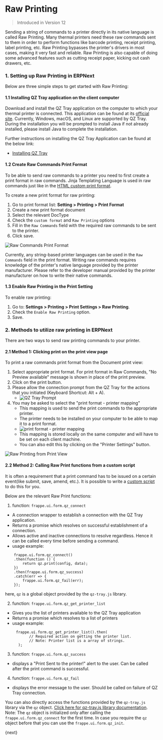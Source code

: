 <!-- add-breadcrumbs -->
# Raw Printing

> Introduced in Version 12

Sending a string of commands to a printer directly in its native language is called Raw Printing. Many thermal printers need these raw commands sent to them in order to perform functions like barcode printing, receipt printing, label printing, etc. Raw Printing bypasses the printer's drivers in most cases, making it very fast and reliable. Raw Printing is also capable of doing some advanced features such as cutting receipt paper, kicking out cash drawers, etc.

### 1. Setting up Raw Printing in ERPNext

Below are three simple steps to get started with Raw Printing:

#### 1.1 Installing QZ Tray application on the client computer

Download and install the QZ Tray application on the computer to which your thermal printer is connected. This application can be found at its [official site](https://qz.io/download/). Currently, Windows, macOS, and Linux are supported by QZ Tray. During the installation you will be prompted to install Java if not already installed, please install Java to complete the installation.

Further instructions on installing the QZ Tray Application can be found at the below link:

- [Installing QZ Tray](https://qz.io/wiki/using-qz-tray)

#### 1.2 Create Raw Commands Print Format

To be able to send raw commands to a printer you need to first create a print format in raw commands. Jinja Templating Language is used in raw commands just like in the [HTML custom print format](/docs/user/manual/en/customize-erpnext/print-format).

To create a new print format for raw printing:

1. Go to print format list: **Setting > Printing > Print Format**
2. Create a new print format document
3. Select the relevant DocType
4. Check the `custom format` and `Raw Printing` options
5. Fill in the `Raw Commands` field with the required raw commands to be sent to the printer.
6. Click save. 

![Raw Commands Print Format]({{docs_base_url}}/assets/img/setup/print/raw-command-print-format.png)

Currently, any string-based printer languages can be used in the `Raw Commands` field in the print format. Writing raw commands requires knowledge of the printer's native language provided by the printer manufacturer. Please refer to the developer manual provided by the printer manufacturer on how to write their native commands.

#### 1.3 Enable Raw Printing in the Print Setting

To enable raw printing:

1. Go to: **Settings > Printing > Print Settings > Raw Printing**.
2. Check the `Enable Raw Printing` option.
3. Save.

### 2. Methods to utilize raw printing in ERPNext

There are two ways to send raw printing commands to your printer.

#### 2.1 Method 1: Clicking print on the print view page

To print a raw commands print format from the Document print view:

1. Select appropriate print format. For print format in Raw Commands, "No Preview available" message is shown in place of the print preview.
2. Click on the print button.
3. Please allow the connection prompt from the QZ Tray for the actions that you initiated (Keyboard Shortcut: Alt + A).
   -  ![QZ Tray Prompt]({{docs_base_url}}/assets/img/setup/print/qz-tray-prompt.png)
4. You may be asked to select the "print format - printer mapping"
   -  This mapping is used to send the print commands to the appropriate printer.
   -  The printer needs to be installed on your computer to be able to map it to a print format.
   -  ![print format - printer mapping]({{docs_base_url}}/assets/img/setup/print/printer-settings.png)
   -  This mapping is stored locally on the same computer and will have to be set on each client machine.
   -  You can also edit this by clicking on the "Printer Settings" button.

![Raw Printing from Print View]({{docs_base_url}}/assets/img/setup/print/raw-printing-from-print-view.gif)

#### 2.2 Method 2: Calling Raw Print functions from a custom script

It is often a requirement that a print command has to be issued on a certain event(like submit, save, amend, etc.). It is possible to write a [custom script](/docs/user/manual/en/customize-erpnext/custom-scripts) to do this for you.

Below are the relevant Raw Print functions:

1. function: `frappe.ui.form.qz_connect`
  - A connection wrapper to establish a connection with the QZ Tray application.
  - Returns a promise which resolves on successful establishment of a connection.
  - Allows active and inactive connections to resolve regardless. Hence it can be called every time before sending a command.
  - usage example:

```
    frappe.ui.form.qz_connect()
    .then(function () {
        return qz.print(config, data);
    })
    .then(frappe.ui.form.qz_success)
    .catch(err => {
        frappe.ui.form.qz_fail(err);
    });
```
here, `qz` is a global object provided by the `qz-tray.js` library.

2. function: `frappe.ui.form.qz_get_printer_list`
  - Gives you the list of printers available to the QZ Tray application
  - Returns a promise which resolves to a list of printers
  - usage example:
```
     frappe.ui.form.qz_get_printer_list().then(
           // Required action on getting the printer list.
           // Note: Printer list is a array of strings.
      );
```

3. function: `frappe.ui.form.qz_success`
  - displays a "Print Sent to the printer!" alert to the user. Can be called after the print command is successful.

4. function: `frappe.ui.form.qz_fail`
  - displays the error message to the user. Should be called on failure of QZ Tray connection.

You can also directly access the functions provided by the `qz-tray.js` library via the `qz` object. [Click here for qz-tray.js library documentation](https://qz.io/api/). Note: The `qz` object is initialized only after calling the `frappe.ui.form.qz_connect` for the first time. In case you require the `qz` object before that you can use the `frappe.ui.form.qz_init`.

{next}
